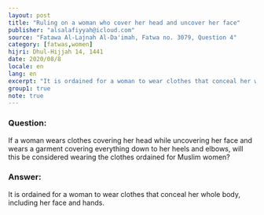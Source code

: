 ```yaml
---
layout: post
title: "Ruling on a woman who cover her head and uncover her face"
publisher: "alsalafiyyah@icloud.com"
source: "Fatawa Al-Lajnah Al-Da'imah, Fatwa no. 3079, Question 4"
category: [fatwas,women]
hijri: Dhul-Hijjah 14, 1441
date: 2020/08/8
locale: en
lang: en
excerpt: "It is ordained for a woman to wear clothes that conceal her whole body, including her face and hands."
group1: true
note: true
---
```


### Question: 

If a woman wears clothes covering her head while uncovering her face and wears a garment covering everything down to her heels and elbows, will this be considered wearing the clothes ordained for Muslim women?

### Answer: 

It is ordained for a woman to wear clothes that conceal her whole body, including her face and hands.
